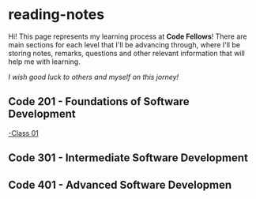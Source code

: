 # reading-notes
Hi! This page represents my learning process at **Code Fellows**! There are main sections for each level that I'll be advancing through, where I'll be storing notes, remarks, questions and other relevant information that will help me with learning.

*I wish good luck to others and myself on this jorney!*

## Code 201 - Foundations of Software Development
[-Class 01](Class-01)


## Code 301 - Intermediate Software Development
## Code 401 - Advanced Software Developmen
